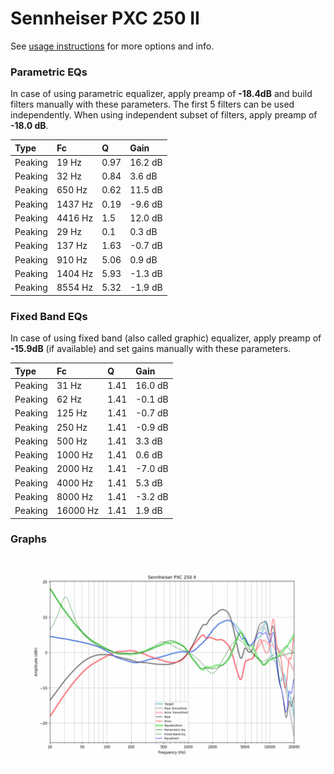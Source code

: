 # Sennheiser PXC 250 II
See [usage instructions](https://github.com/jaakkopasanen/AutoEq#usage) for more options and info.

### Parametric EQs
In case of using parametric equalizer, apply preamp of **-18.4dB** and build filters manually
with these parameters. The first 5 filters can be used independently.
When using independent subset of filters, apply preamp of **-18.0 dB**.

| Type    | Fc      |    Q | Gain    |
|:--------|:--------|:-----|:--------|
| Peaking | 19 Hz   | 0.97 | 16.2 dB |
| Peaking | 32 Hz   | 0.84 | 3.6 dB  |
| Peaking | 650 Hz  | 0.62 | 11.5 dB |
| Peaking | 1437 Hz | 0.19 | -9.6 dB |
| Peaking | 4416 Hz | 1.5  | 12.0 dB |
| Peaking | 29 Hz   | 0.1  | 0.3 dB  |
| Peaking | 137 Hz  | 1.63 | -0.7 dB |
| Peaking | 910 Hz  | 5.06 | 0.9 dB  |
| Peaking | 1404 Hz | 5.93 | -1.3 dB |
| Peaking | 8554 Hz | 5.32 | -1.9 dB |

### Fixed Band EQs
In case of using fixed band (also called graphic) equalizer, apply preamp of **-15.9dB**
(if available) and set gains manually with these parameters.

| Type    | Fc       |    Q | Gain    |
|:--------|:---------|:-----|:--------|
| Peaking | 31 Hz    | 1.41 | 16.0 dB |
| Peaking | 62 Hz    | 1.41 | -0.1 dB |
| Peaking | 125 Hz   | 1.41 | -0.7 dB |
| Peaking | 250 Hz   | 1.41 | -0.9 dB |
| Peaking | 500 Hz   | 1.41 | 3.3 dB  |
| Peaking | 1000 Hz  | 1.41 | 0.6 dB  |
| Peaking | 2000 Hz  | 1.41 | -7.0 dB |
| Peaking | 4000 Hz  | 1.41 | 5.3 dB  |
| Peaking | 8000 Hz  | 1.41 | -3.2 dB |
| Peaking | 16000 Hz | 1.41 | 1.9 dB  |

### Graphs
![](./Sennheiser%20PXC%20250%20II.png)